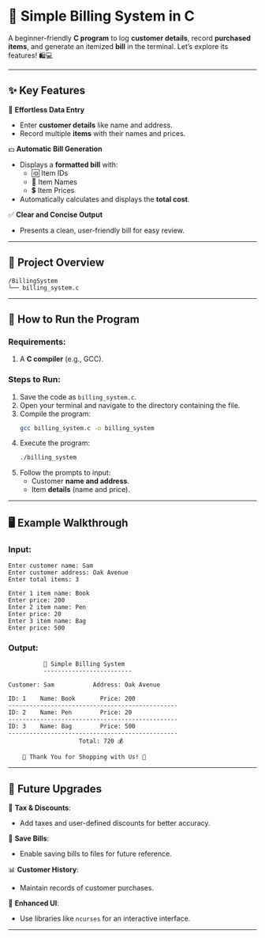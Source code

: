 # **🧾 Simple Billing System in C**  

A beginner-friendly **C program** to log **customer details**, record **purchased items**, and generate an itemized **bill** in the terminal. Let’s explore its features! 🛍️💻  

---

## **✨ Key Features**  

📝 **Effortless Data Entry**  
- Enter **customer details** like name and address.  
- Record multiple **items** with their names and prices.  

💵 **Automatic Bill Generation**  
- Displays a **formatted bill** with:  
  - 🆔 Item IDs  
  - 🛒 Item Names  
  - 💲 Item Prices  
- Automatically calculates and displays the **total cost**.  

✅ **Clear and Concise Output**  
- Presents a clean, user-friendly bill for easy review.  

---

## **📂 Project Overview**  

```plaintext  
/BillingSystem  
└── billing_system.c  
```  

---

## **🚀 How to Run the Program**  

### Requirements:  
1. A **C compiler** (e.g., GCC).  

### Steps to Run:  
1. Save the code as `billing_system.c`.  
2. Open your terminal and navigate to the directory containing the file.  
3. Compile the program:  
   ```bash  
   gcc billing_system.c -o billing_system  
   ```  
4. Execute the program:  
   ```bash  
   ./billing_system  
   ```  
5. Follow the prompts to input:  
   - Customer **name and address**.  
   - Item **details** (name and price).  

---

## **🖥️ Example Walkthrough**  

### **Input:**  
```plaintext  
Enter customer name: Sam  
Enter customer address: Oak Avenue  
Enter total items: 3  

Enter 1 item name: Book  
Enter price: 200  
Enter 2 item name: Pen  
Enter price: 20  
Enter 3 item name: Bag  
Enter price: 500  
```  

### **Output:**  
```plaintext  
          🧾 Simple Billing System  
          -------------------------  

Customer: Sam           Address: Oak Avenue  

ID: 1    Name: Book       Price: 200  
------------------------------------------------  
ID: 2    Name: Pen        Price: 20  
------------------------------------------------  
ID: 3    Name: Bag        Price: 500  
------------------------------------------------  
                    Total: 720 💰  

    🎉 Thank You for Shopping with Us! 🎉  
```  

---

## **🌟 Future Upgrades**  

🔧 **Tax & Discounts**:  
   - Add taxes and user-defined discounts for better accuracy.  

📄 **Save Bills**:  
   - Enable saving bills to files for future reference.  

📊 **Customer History**:  
   - Maintain records of customer purchases.  

🎨 **Enhanced UI**:  
   - Use libraries like `ncurses` for an interactive interface.  

---  

